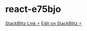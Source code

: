 # react-e75bjo
[StackBlitz Link ⚡️](https://react-e75bjo.stackblitz.io)
[Edit on StackBlitz ⚡️](https://stackblitz.com/edit/react-e75bjo)

